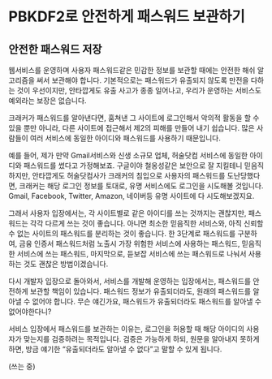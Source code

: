# PBKDF2로 안전하게 패스워드 보관하기

## 안전한 패스워드 저장 

웹서비스를 운영하며 사용자 패스워드같은 민감한 정보를 보관할 때에는 안전한 해쉬 알고리즘을 써서 보관해야 합니다. 기본적으로는 패스워드가 유출되지 않도록 만전을 다하는 것이 우선이지만, 안타깝게도 유출 사고가 종종 일어나고, 우리가 운영하는 서비스도 예외라는 보장은 없습니다. 

크래커가 패스워드를 알아낸다면, 훔쳐낸 그 사이트에 로그인해서 악의적 활동을 할 수 있을 뿐만 아니라, 다른 사이트에 접근해서 제2의 피해를 만들어 내기 쉽습니다. 많은 사람들이 여러 서비스에 동일한 아이디와 패스워드를 사용하기 때문입니다. 

예를 들어, 제가 만약 Gmail서비스와 신생 소규모 업체, 허술닷컴 서비스에 동일한 아이디와 패스워드를 썼다고 가정해보죠. 구글이야 철옹성같은 보안으로 잘 지킬테니 믿음직하지만, 안타깝게도 허술닷컴사가 크래커의 침입으로 사용자의 패스워드를 도난당했다면, 크래커는 해당 로그인 정보를 토대로, 유명 서비스에도 로그인을 시도해볼 것입니다. Gmail, Facebook, Twitter, Amazon, 네이버등 유명 사이트에 다 시도해보겠지요.

그래서 사용자 입장에서는, 각 사이트별로 같은 아이디를 쓰는 것까지는 괜찮지만, 패스워드는 각각 다르게 쓰는 것이 좋습니다. 아니면 최소한 믿음직한 서비스와, 아직 신뢰할 수 없는 사이트의 패스워드를 분리하는 것이 좋습니다. 한 3단계로 패스워드를 구분하여, 금융 인증서 패스워드처럼 노출시 가장 위험한 서비스에 사용하는 패스워드, 믿음직한 서비스에 쓰는 패스워드, 마지막으로, 듣보잡 서비스에 쓰는 패스워드로 나눠서 사용하는 것도 괜찮은 방법이겠습니다.

다시 개발자 입장으로 돌아와서, 서비스를 개발해 운영하는 입장에서는, 패스워드를 안전하게 보관할 책임이 있습니다. 패스워드 정보가 유출되더라도, 원래의 패스워드를 알아낼 수 없어야 합니다. 무슨 얘긴가요, 패스워드가 유출되더라도 패스워드를 알아낼 수 없어야한다니?

서비스 입장에서 패스워드를 보관하는 이유는, 로그인을 허용할 때 해당 아이디의 사용자가 맞는지를 검증하려는 목적입니다. 검증은 가능하게 하되, 원문을 알아내지 못하게 하면, 방금 얘기한 “유출되더라도 알아낼 수 없다”고 말할 수 있게 됩니다.

(쓰는 중)
